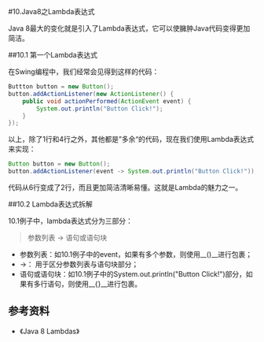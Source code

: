 #10.Java8之Lambda表达式

Java 8最大的变化就是引入了Lambda表达式，它可以使臃肿Java代码变得更加简洁。

##10.1 第一个Lambda表达式

在Swing编程中，我们经常会见得到这样的代码：

```java
Buttton button = new Button();
button.addActionListener(new ActionListener() {
    public void actionPerformed(ActionEvent event) {
        System.out.println("Button Click!");
    }
});
```

以上，除了1行和4行之外，其他都是”多余“的代码，现在我们使用Lambda表达式来实现：

```java
Button button = new Button();
button.addActionListener(event -> System.out.println("Button Click!"));
```

代码从6行变成了2行，而且更加简洁清晰易懂。这就是Lambda的魅力之一。

##10.2 Lambda表达式拆解

10.1例子中，lambda表达式分为三部分：

> 参数列表 -> 语句或语句块

 * 参数列表：如10.1例子中的event，如果有多个参数，则使用__()__进行包裹；
 * ->： 用于区分参数列表与语句块部分；
 * 语句或语句块：如10.1例子中的System.out.println("Button Click!")部分，如果有多行语句，则使用__{}__进行包裹。

## 参考资料
  
  * 《Java 8 Lambdas》
